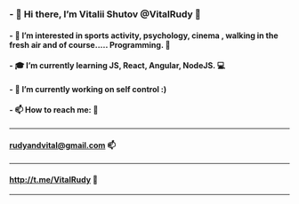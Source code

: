 ### - 👋 Hi there, I’m Vitalii Shutov @VitalRudy 👋
#### - :octopus: I’m interested in sports activity, psychology, cinema , walking in the fresh air and of course..... Programming. :thought_balloon:
#### - :mortar_board: I’m currently learning JS, React, Angular, NodeJS. :computer:
#### -  :high_brightness: I’m currently working on self control :)
#### - 📫 How to reach me: :postbox:
----------------------
#### rudyandvital@gmail.com :mailbox:
----------------------
#### http://t.me/VitalRudy :calling:
----------------------

